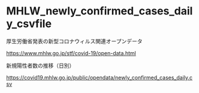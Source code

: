 # MHLW_newly_confirmed_cases_daily_csvfile

厚生労働省発表の新型コロナウィルス関連オープンデータ

https://www.mhlw.go.jp/stf/covid-19/open-data.html

新規陽性者数の推移（日別）

https://covid19.mhlw.go.jp/public/opendata/newly_confirmed_cases_daily.csv

